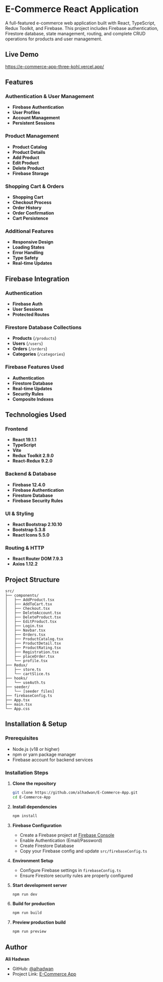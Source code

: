 # E-Commerce React Application

A full-featured e-commerce web application built with React, TypeScript, Redux Toolkit, and Firebase. This project includes Firebase authentication, Firestore database, state management, routing, and complete CRUD operations for products and user management.

## Live Demo

https://e-commerce-app-three-kohl.vercel.app/

## Features

### Authentication & User Management

- **Firebase Authentication**
- **User Profiles**
- **Account Management**
- **Persistent Sessions**

### Product Management

- **Product Catalog**
- **Product Details**
- **Add Product**
- **Edit Product**
- **Delete Product**
- **Firebase Storage**

### Shopping Cart & Orders

- **Shopping Cart**
- **Checkout Process**
- **Order History**
- **Order Confirmation**
- **Cart Persistence**

### Additional Features

- **Responsive Design**
- **Loading States**
- **Error Handling**
- **Type Safety**
- **Real-time Updates**

## Firebase Integration

### Authentication

- **Firebase Auth**
- **User Sessions**
- **Protected Routes**

### Firestore Database Collections

- **Products** (`/products`)
- **Users** (`/users`)
- **Orders** (`/orders`)
- **Categories** (`/categories`)

### Firebase Features Used

- **Authentication**
- **Firestore Database**
- **Real-time Updates**
- **Security Rules**
- **Composite Indexes**

## Technologies Used

### Frontend

- **React 19.1.1**
- **TypeScript**
- **Vite**
- **Redux Toolkit 2.9.0**
- **React-Redux 9.2.0**

### Backend & Database

- **Firebase 12.4.0**
- **Firebase Authentication**
- **Firestore Database**
- **Firebase Security Rules**

### UI & Styling

- **React Bootstrap 2.10.10**
- **Bootstrap 5.3.8**
- **React Icons 5.5.0**

### Routing & HTTP

- **React Router DOM 7.9.3**
- **Axios 1.12.2**

## Project Structure

```
src/
├── components/
│   ├── AddProduct.tsx
│   ├── AddToCart.tsx
│   ├── Checkout.tsx
│   ├── DeleteAccount.tsx
│   ├── DeleteProduct.tsx
│   ├── EditProduct.tsx
│   ├── Login.tsx
│   ├── Navbar.tsx
│   ├── Orders.tsx
│   ├── ProductCatalog.tsx
│   ├── ProductDetail.tsx
│   ├── ProductRating.tsx
│   ├── Registration.tsx
│   ├── placeOrder.tsx
│   └── profile.tsx
├── Redux/
│   ├── store.ts
│   └── cartSlice.ts
├── hooks/
│   └── useAuth.ts
├── seeder/
│   └── [seeder files]
├── firebaseConfig.ts
├── App.tsx
├── main.tsx
└── App.css
```

## Installation & Setup

### Prerequisites

- Node.js (v18 or higher)
- npm or yarn package manager
- Firebase account for backend services

### Installation Steps

1. **Clone the repository**

   ```bash
   git clone https://github.com/alhadwan/E-Commerce-App.git
   cd E-Commerce-App
   ```

2. **Install dependencies**

   ```bash
   npm install
   ```

3. **Firebase Configuration**
   - Create a Firebase project at [Firebase Console](https://console.firebase.google.com/)
   - Enable Authentication (Email/Password)
   - Create Firestore Database
   - Copy your Firebase config and update `src/firebaseConfig.ts`

4. **Environment Setup**
   - Configure Firebase settings in `firebaseConfig.ts`
   - Ensure Firestore security rules are properly configured

5. **Start development server**

   ```bash
   npm run dev
   ```

6. **Build for production**

   ```bash
   npm run build
   ```

7. **Preview production build**
   ```bash
   npm run preview
   ```

## Author

**Ali Hadwan**

- GitHub: [@alhadwan](https://github.com/alhadwan)
- Project Link: [E-Commerce App](https://github.com/alhadwan/E-Commerce-App)

